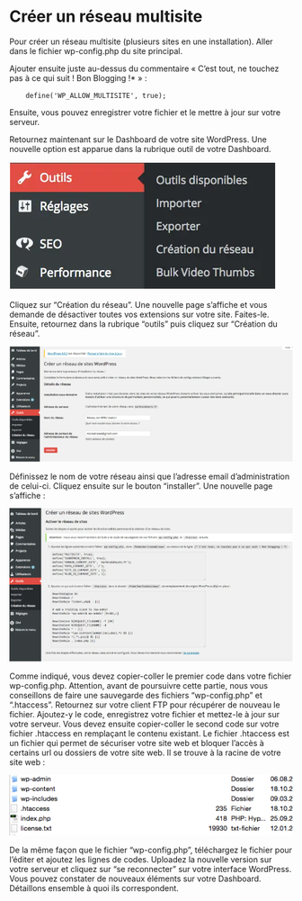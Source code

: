 # Créer un réseau multisite

Pour créer un réseau multisite (plusieurs sites en une installation). Aller dans le fichier wp-config.php du site principal. 

Ajouter ensuite juste au-dessus du commentaire « C’est tout, ne touchez pas à ce qui suit ! Bon Blogging !* » :
```
	define('WP_ALLOW_MULTISITE', true);
  ```
  
Ensuite, vous pouvez enregistrer votre fichier et le mettre à jour sur votre serveur.

Retournez maintenant sur le Dashboard de votre site WordPress. Une nouvelle option est apparue dans la rubrique outil de votre Dashboard.

![This is an image](https://raw.githubusercontent.com/ValentinGratz/Snippets_bout_de_code/main/WordPress/img_wp/1outil1_crea_reseau.png)

Cliquez sur “Création du réseau”. Une nouvelle page s’affiche et vous demande de désactiver toutes vos extensions sur votre site. Faites-le. Ensuite, retournez dans la rubrique “outils” puis cliquez sur “Création du réseau”.

![This is an image](https://github.com/ValentinGratz/Snippets_bout_de_code/blob/main/WordPress/img_wp/2crea_reseau_2.png)

Définissez le nom de votre réseau ainsi que l’adresse email d’administration de celui-ci. Cliquez ensuite sur le bouton “installer”. Une nouvelle page s’affiche :

![This is an image](https://github.com/ValentinGratz/Snippets_bout_de_code/blob/main/WordPress/img_wp/3crea_reseau_3.png)

Comme indiqué, vous devez copier-coller le premier code dans votre fichier wp-config.php.
Attention, avant de poursuivre cette partie, nous vous conseillons de faire une sauvegarde des fichiers “wp-config.php” et “.htaccess”.
Retournez sur votre client FTP pour récupérer de nouveau le fichier. Ajoutez-y le code, enregistrez votre fichier et mettez-le à jour sur votre serveur.
Vous devez ensuite copier-coller le second code sur votre fichier .htaccess en remplaçant le contenu existant. Le fichier .htaccess est un fichier qui permet de sécuriser votre site web et bloquer l’accès à certains url ou dossiers de votre site web. Il se trouve à la racine de votre site web :

![This is an image](https://github.com/ValentinGratz/Snippets_bout_de_code/blob/main/WordPress/img_wp/4fichier_htaccess.png)

De la même façon que le fichier “wp-config.php”, téléchargez le fichier pour l’éditer et ajoutez les lignes de codes. Uploadez la nouvelle version sur votre serveur et cliquez sur “se reconnecter” sur votre interface WordPress.
Vous pouvez constater de nouveaux éléments sur votre Dashboard. Détaillons ensemble à quoi ils correspondent.
